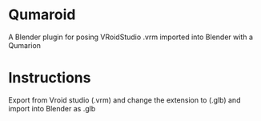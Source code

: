 <h1>Qumaroid</h1>

A Blender plugin for posing VRoidStudio .vrm imported into Blender with a Qumarion

<h1>Instructions</h1>

Export from Vroid studio (.vrm) and change the extension to (.glb) and import into Blender as .glb

